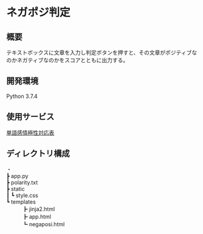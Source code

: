 # ネガポジ判定

## 概要
テキストボックスに文章を入力し判定ボタンを押すと、その文章がポジティブなのかネガティブなのかをスコアとともに出力する。

## 開発環境
Python 3.7.4

## 使用サービス
[単語感情極性対応表](http://www.lr.pi.titech.ac.jp/~takamura/pubs/pn_ja.dic)

## ディレクトリ構成
・   
┣ app.py  
┣ polarity.txt   
┣ static   
┃    ┗ style.css   
┗ templates     
　　　┣ jinja2.html     
　　　┣ app.html    
　　　┗ negaposi.html      
